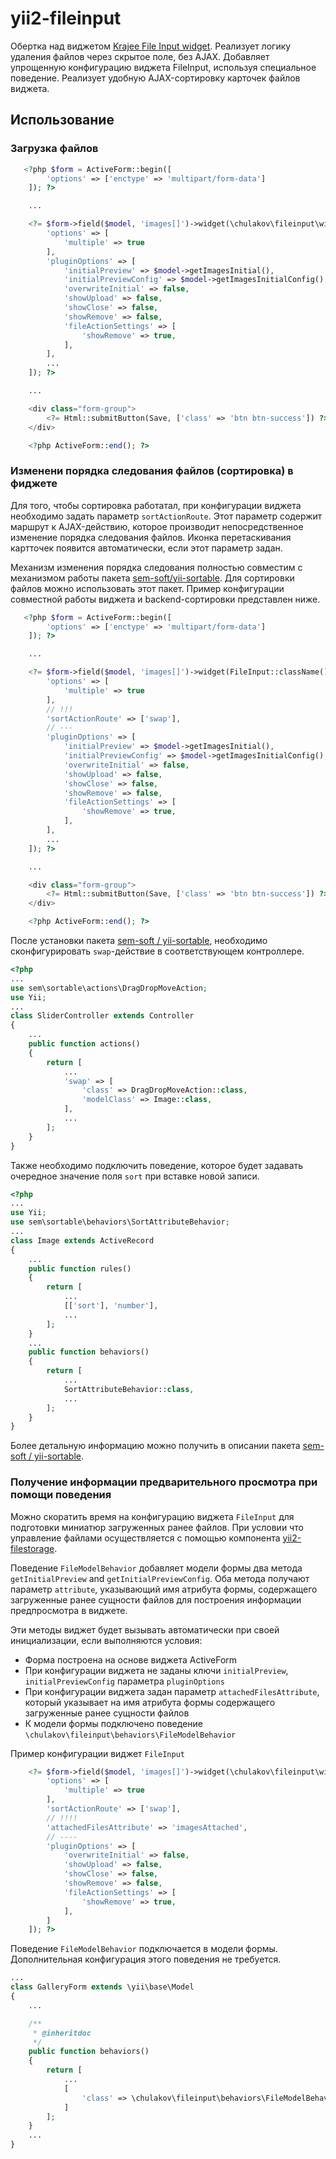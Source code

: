 # yii2-fileinput
Обертка над виджетом [Krajee File Input widget](http://demos.krajee.com/widget-details/fileinput).
Реализует логику удаления файлов через скрытое поле, без AJAX.
Добавляет упрощенную конфигурацию виджета FileInput, используя специальное поведение.
Реализует удобную AJAX-сортировку карточек файлов виджета.
## Использование
### Загрузка файлов
```php
   <?php $form = ActiveForm::begin([
        'options' => ['enctype' => 'multipart/form-data']
    ]); ?>

    ...

    <?= $form->field($model, 'images[]')->widget(\chulakov\fileinput\widgets\FileInput::className(), [
        'options' => [
            'multiple' => true
        ],
        'pluginOptions' => [
            'initialPreview' => $model->getImagesInitial(),
            'initialPreviewConfig' => $model->getImagesInitialConfig(),
            'overwriteInitial' => false,
            'showUpload' => false,
            'showClose' => false,
            'showRemove' => false,
            'fileActionSettings' => [
                'showRemove' => true,
            ],
        ],
        ...
    ]); ?>

    ...

    <div class="form-group">
        <?= Html::submitButton(Save, ['class' => 'btn btn-success']) ?>
    </div>

    <?php ActiveForm::end(); ?>
```
### Изменени порядка следования файлов (сортировка) в фиджете
Для того, чтобы сортировка работатал, при конфигурации виджета необходимо задать параметр `sortActionRoute`.
Этот параметр содержит маршрут к AJAX-действию, которое производит непосредственное изменение порядка следования файлов.
Иконка перетаскивания картточек появится автоматически, если этот параметр задан.

Механизм изменения порядка следования полностью совместим с механизмом работы пакета [sem-soft/yii-sortable](https://github.com/sem-soft/yii2-sortable). Для сортировки файлов можно использовать этот пакет.
Пример конфигурации совместной работы виджета и backend-сортировки представлен ниже.
```php
   <?php $form = ActiveForm::begin([
        'options' => ['enctype' => 'multipart/form-data']
    ]); ?>

    ...

    <?= $form->field($model, 'images[]')->widget(FileInput::className(), [
        'options' => [
            'multiple' => true
        ],
        // !!!
        'sortActionRoute' => ['swap'],
        // ---
        'pluginOptions' => [
            'initialPreview' => $model->getImagesInitial(),
            'initialPreviewConfig' => $model->getImagesInitialConfig(),
            'overwriteInitial' => false,
            'showUpload' => false,
            'showClose' => false,
            'showRemove' => false,
            'fileActionSettings' => [
                'showRemove' => true,
            ],
        ],
        ...
    ]); ?>

    ...

    <div class="form-group">
        <?= Html::submitButton(Save, ['class' => 'btn btn-success']) ?>
    </div>

    <?php ActiveForm::end(); ?>
```
После установки пакета [sem-soft / yii-sortable](https://github.com/sem-soft/yii2-sortable), необходимо сконфигурировать `swap`-действие в соответствующем контроллере.
```php
<?php
...
use sem\sortable\actions\DragDropMoveAction;
use Yii;
...
class SliderController extends Controller
{
    ...
    public function actions()
    {
        return [
            ...
            'swap' => [
                'class' => DragDropMoveAction::class,
                'modelClass' => Image::class,
            ],
            ...
        ];
    }
}
```
Также необходимо подключить поведение, которое будет задавать очередное значение поля `sort` при вставке новой записи.
```php
<?php
...
use Yii;
use sem\sortable\behaviors\SortAttributeBehavior;
...
class Image extends ActiveRecord
{
    ...
    public function rules()
    {
        return [
            ...
            [['sort'], 'number'],
            ...
        ];
    }
    ...
    public function behaviors()
    {
        return [
            ...
            SortAttributeBehavior::class,
            ...
        ];
    }
}
```
Более детальную информацию можно получить в описании пакета [sem-soft / yii-sortable](https://github.com/sem-soft/yii2-sortable).
### Получение информации предварительного просмотра при помощи поведения
Можно скоратить время на конфигурацию виджета `FileInput` для подготовки миниатюр загруженных ранее файлов.
При условии что управление файлами осуществляется с помощью компонента [yii2-filestorage](https://bitbucket.org/OlegChulakovStudio/yii2-filestorage).

Поведение `FileModelBehavior` добавляет модели формы два метода `getInitialPreview` and `getInitialPreviewConfig`.
Оба метода получают параметр `attribute`, указывающий имя атрибута формы, содержащего загруженные ранее сущности файлов для построения информации предпросмотра в виджете.

Эти методы виджет будет вызывать автоматически при своей инициализации, если выполняются условия:
- Форма построена на основе виджета ActiveForm
- При конфигурации виджета не заданы ключи `initialPreview`, `initialPreviewConfig` параметра `pluginOptions`
- При конфигурации виджета задан параметр `attachedFilesAttribute`, который указывает на имя атрибута формы содержащего загруженные ранее сущности файлов
- К модели формы подключено поведение `\chulakov\fileinput\behaviors\FileModelBehavior`

Пример конфигурации виджет `FileInput`
```php
    <?= $form->field($model, 'images[]')->widget(\chulakov\fileinput\widgets\FileInput::className(), [
        'options' => [
            'multiple' => true
        ],
        'sortActionRoute' => ['swap'],
        // !!!!
        'attachedFilesAttribute' => 'imagesAttached',
        // ----
        'pluginOptions' => [
            'overwriteInitial' => false,
            'showUpload' => false,
            'showClose' => false,
            'showRemove' => false,
            'fileActionSettings' => [
                'showRemove' => true,
            ],
        ]
    ]); ?>
```
Поведение `FileModelBehavior` подключается в модели формы.
Дополнительная конфигурация этого поведения не требуется.
```php
...
class GalleryForm extends \yii\base\Model
{
    ...

    /**
     * @inheritdoc
     */
    public function behaviors()
    {
        return [
            ...
            [
                'class' => \chulakov\fileinput\behaviors\FileModelBehavior::class,
            ]
        ];
    }
    ...
}
```
